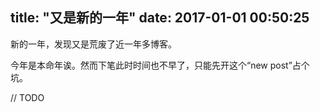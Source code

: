 title: "又是新的一年"
date: 2017-01-01 00:50:25
---

新的一年，发现又是荒废了近一年多博客。

今年是本命年诶。然而下笔此时时间也不早了，只能先开这个“new post”占个坑。

// TODO
